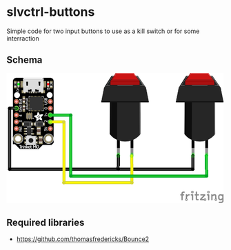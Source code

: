 # slvctrl-buttons

Simple code for two input buttons to use as a kill switch or for some interraction

## Schema
![Schema](./renders/schema.png)

## Required libraries
* https://github.com/thomasfredericks/Bounce2
